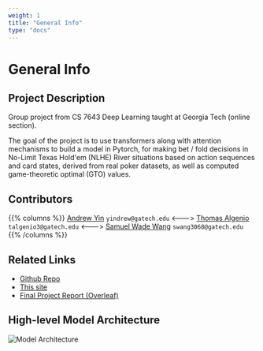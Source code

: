 ```yaml
---
weight: 1
title: "General Info"
type: "docs"
---
```


# General Info

## Project Description

Group project from CS 7643 Deep Learning taught at Georgia Tech (online section).

The goal of the project is to use transformers along with attention mechanisms 
to build a model in Pytorch,
for making bet / fold decisions in No-Limit Texas Hold'em (NLHE)
River situations based on action sequences and card states,
derived from real poker datasets,
as well as computed game-theoretic optimal (GTO) values.

## Contributors

{{% columns %}}
[Andrew Yin](https://github.com/yindrew/)
`yindrew@gatech.edu`
<---> 
[Thomas Algenio](https://github.com/thomasalgenio)
`talgenio3@gatech.edu`
<---> 
[Samuel Wade Wang](https://github.com/ZebraAlgebra)
`swang3068@gatech.edu`
{{% /columns %}}

## Related Links

* [Github Repo](https://github.com/yindrew/DeepRiverDivers)
* [This site](https://zebraalgebra.github.io/DeepRiverDiversDoc/)
* [Final Project Report (Overleaf)](https://www.overleaf.com/read/bfynsbgpqqhy#5003fe)

## High-level Model Architecture

![Model Architecture](/model_drawio.png)

